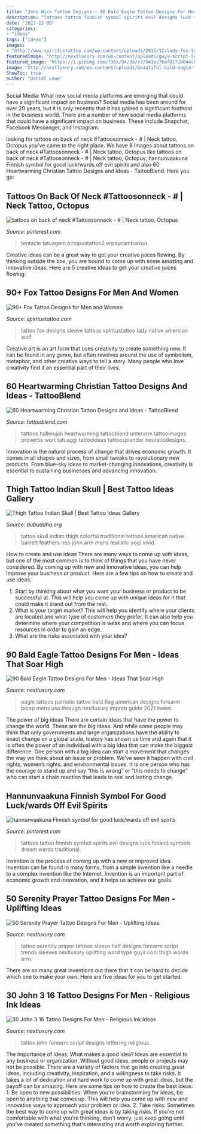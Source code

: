 ```yaml
---
title: "John Wick Tattoo Designs ~ 90 Bald Eagle Tattoo Designs For Men"
description: "Tattoos tattoo finnish symbol spirits evil designs luck finland symbols dream wards traditional"
date: "2022-12-05"
categories:
- "ideas"
tags: ["ideas"]
images:
- "http://www.spiritustattoo.com/wp-content/uploads/2015/12/lady-fox-tattoo-designs-on-sleeve.jpg"
featuredImage: "http://nextluxury.com/wp-content/uploads/guys-script-lettering-john-316-forearm-tattoo-design-ideas.jpg"
featured_image: "https://i.pinimg.com/736x/94/3e/c7/943ec7baf01728044c64083834522912--evil-spirits-dream-tattoos.jpg"
image: "http://nextluxury.com/wp-content/uploads/beautiful-bald-eagle-tattoo-mens-forearm.jpg"
ShowToc: true
author: "Danial Lowe"
---
```



Social Media: What new social media platforms are emerging that could have a significant impact on business?
Social media has been around for over 20 years, but it is only recently that it has gained a significant foothold in the business world. There are a number of new social media platforms that could have a significant impact on business. These include Snapchat, Facebook Messenger, and Instagram.

	

		
looking for tattoos on back of neck #Tattoosonneck - # | Neck tattoo, Octopus you've came to the right place. We have 8 Images about tattoos on back of neck #Tattoosonneck - # | Neck tattoo, Octopus like tattoos on back of neck #Tattoosonneck - # | Neck tattoo, Octopus, hannunvaakuna Finnish symbol for good luck/wards off evil spirits and also 60 Heartwarming Christian Tattoo Designs and Ideas - TattooBlend. Here you go:
		
    
## Tattoos On Back Of Neck #Tattoosonneck - # | Neck Tattoo, Octopus

<img loading=lazy src="https://i.pinimg.com/736x/22/ec/05/22ec05736c09afafd0be8af621397e33.jpg" onerror="this.onerror=null;this.src='https://tse4.mm.bing.net/th?id=OIP.GpKEPyHIOZMQTtVYVkIpHwHaJQ&amp;pid=15.1';" alt="tattoos on back of neck #Tattoosonneck - # | Neck tattoo, Octopus">

_Source: pinterest.com_

>tentacle tatuagem octopustattoo2 erpaycambalkon. 

	

Creative ideas can be a great way to get your creative juices flowing. By thinking outside the box, you are bound to come up with some amazing and innovative ideas. Here are 5 creative ideas to get your creative juices flowing: 

    
## 90+ Fox Tattoo Designs For Men And Women

<img loading=lazy src="http://www.spiritustattoo.com/wp-content/uploads/2015/12/lady-fox-tattoo-designs-on-sleeve.jpg" onerror="this.onerror=null;this.src='https://tse3.mm.bing.net/th?id=OIP.m9iVFKXGUW7ilwXaH0y4iQHaLO&amp;pid=15.1';" alt="90+ Fox Tattoo Designs for Men and Women">

_Source: spiritustattoo.com_

>tattoo fox designs sleeve tattoos spiritustattoo lady native american wolf. 

	

Creative art is an art form that uses creativity to create something new. It can be found in any genre, but often revolves around the use of symbolism, metaphor, and other creative ways to tell a story. Many people who love creativity find it an essential part of their lives.

    
## 60 Heartwarming Christian Tattoo Designs And Ideas - TattooBlend

<img loading=lazy src="https://tattooblend.com/wp-content/uploads/2016/01/hallelujah-tattoo.jpg" onerror="this.onerror=null;this.src='https://tse1.mm.bing.net/th?id=OIP.HWAXHPCEFvpNlqPmwtWXmwHaHc&amp;pid=15.1';" alt="60 Heartwarming Christian Tattoo Designs and Ideas - TattooBlend">

_Source: tattooblend.com_

>tattoos hallelujah heartwarming tattooblend unterarm tattooimages proverbs wort tatuaggi tattooideas tattoosplender neutattodesigns. 

	

Innovation is the natural process of change that drives economic growth. It comes in all shapes and sizes, from small tweaks to revolutionary new products. From blue-sky ideas to market-changing innovations, creativity is essential to sustaining businesses and advancing innovation.

    
## Thigh Tattoo Indian Skull | Best Tattoo Ideas Gallery

<img loading=lazy src="http://www.dubuddha.org/wp-content/uploads/2016/09/Thigh-Tattoo-Indian-Skull-by-John-Barrett-1-728x728.jpg" onerror="this.onerror=null;this.src='https://tse2.mm.bing.net/th?id=OIP.alSlyK5z2of4pnQL8svs9AHaHa&amp;pid=15.1';" alt="Thigh Tattoo Indian Skull | Best Tattoo Ideas Gallery">

_Source: dubuddha.org_

>tattoo skull indian thigh colorful traditional tattoos american native barrett feathers neo john arm mens realistic yogi vivid. 

	

How to create and use ideas
There are many ways to come up with ideas, but one of the most common is to think of things that you have never considered. By coming up with new and innovative ideas, you can help improve your business or product. Here are a few tips on how to create and use ideas: 
1. Start by thinking about what you want your business or product to be successful at. This will help you come up with unique ideas for it that could make it stand out from the rest. 
2. What is your target market? This will help you identify where your clients are located and what type of customers they prefer. It can also help you determine where your competition is weak and where you can focus resources in order to gain an edge. 
3. What are the risks associated with your idea?

    
## 90 Bald Eagle Tattoo Designs For Men - Ideas That Soar High

<img loading=lazy src="http://nextluxury.com/wp-content/uploads/beautiful-bald-eagle-tattoo-mens-forearm.jpg" onerror="this.onerror=null;this.src='https://tse3.mm.bing.net/th?id=OIP.C-qfRA-4Un3jfZyAaUge6wHaHa&amp;pid=15.1';" alt="90 Bald Eagle Tattoo Designs For Men - Ideas That Soar High">

_Source: nextluxury.com_

>eagle tattoos patriotic tattoo bald flag american designs forearm bicep mens usa through nextluxury improb guide 2021 tweet. 

	

The power of big ideas
There are certain ideas that have the power to change the world. These are the big ideas. And while some people may think that only governments and large organizations have the ability to enact change on a global scale, history has shown us time and again that it is often the power of an individual with a big idea that can make the biggest difference.
One person with a big idea can start a movement that changes the way we think about an issue or problem. We’ve seen it happen with civil rights, women’s rights, and environmental issues. It is one person who has the courage to stand up and say “this is wrong” or “this needs to change” who can start a chain reaction that leads to real and lasting change.

    
## Hannunvaakuna Finnish Symbol For Good Luck/wards Off Evil Spirits

<img loading=lazy src="https://i.pinimg.com/736x/94/3e/c7/943ec7baf01728044c64083834522912--evil-spirits-dream-tattoos.jpg" onerror="this.onerror=null;this.src='https://tse3.mm.bing.net/th?id=OIP.hrCkFe8xmPPZb-UagOnDLwAAAA&amp;pid=15.1';" alt="hannunvaakuna Finnish symbol for good luck/wards off evil spirits">

_Source: pinterest.com_

>tattoos tattoo finnish symbol spirits evil designs luck finland symbols dream wards traditional. 

	

Invention is the process of coming up with a new or improved idea. Invention can be found in many forms, from a simple invention like a needle to a complex invention like the Internet. Invention is an important part of economic growth and innovation, and it helps us achieve our goals.

    
## 50 Serenity Prayer Tattoo Designs For Men - Uplifting Ideas

<img loading=lazy src="http://nextluxury.com/wp-content/uploads/script-male-serenity-prayer-half-sleeve-tattoo-ideas.jpg" onerror="this.onerror=null;this.src='https://tse2.mm.bing.net/th?id=OIP.rOYfg_TLXK0pjrwsDoPfHQHaJ4&amp;pid=15.1';" alt="50 Serenity Prayer Tattoo Designs For Men - Uplifting Ideas">

_Source: nextluxury.com_

>tattoo serenity prayer tattoos sleeve half designs forearm script trends sleeves nextluxury uplifting word type guys cool thigh words arm. 

	

There are so many great inventions out there that it can be hard to decide which one to make your own. Here are five ideas for you to get started: 

    
## 30 John 3 16 Tattoo Designs For Men - Religious Ink Ideas

<img loading=lazy src="http://nextluxury.com/wp-content/uploads/guys-script-lettering-john-316-forearm-tattoo-design-ideas.jpg" onerror="this.onerror=null;this.src='https://tse4.mm.bing.net/th?id=OIP.E993raB6FD4sXpEmuyQ4JQHaHa&amp;pid=15.1';" alt="30 John 3 16 Tattoo Designs For Men - Religious Ink Ideas">

_Source: nextluxury.com_

>tattoo john forearm script designs lettering religious. 

	

The Importance of Ideas: What makes a good idea?
Ideas are essential to any business or organization. Without good ideas, people or projects may not be possible. There are a variety of factors that go into creating great ideas, including creativity, inspiration, and a willingness to take risks. It takes a lot of dedication and hard work to come up with great ideas, but the payoff can be amazing. Here are some tips on how to create the best ideas: 1. Be open to new possibilities: When you're brainstorming for ideas, be open to anything that comes up. This will help you come up with new and innovative ways to approach your problem or idea. 2. Take risks: Sometimes the best way to come up with great ideas is by taking risks. If you're not comfortable with what you're thinking, don't worry; just keep going until you've created something that's interesting and worth exploring further. 
